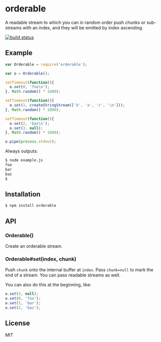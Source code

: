 
# orderable

  A readable stream to which you can in random order push chunks or sub-streams with an index, and they will be emitted by index ascending.

  [![build status](https://secure.travis-ci.org/micnews/orderable.svg)](http://travis-ci.org/micnews/orderable)

## Example

```js
var Orderable = require('orderable');

var o = Orderable();

setTimeout(function(){
  o.set(0, 'foo\n');
}, Math.random() * 1000);

setTimeout(function(){
  o.set(1, createStringStream(['b', 'a', 'r', '\n']));
}, Math.random() * 1000);

setTimeout(function(){
  o.set(2, 'baz\n');
  o.set(3, null);
}, Math.random() * 1000);

o.pipe(process.stdout);
```

  Always outputs:

```bash
$ node example.js
foo
bar
baz
$
```

## Installation

```bash
$ npm install orderable
```

## API

### Orderable()

  Create an orderable stream.

### Orderable#set(index, chunk)

  Push `chunk` onto the internal buffer at `index`. Pass `chunk=null` to mark the end of a stream. You can pass readable streams as well.

  You can also do this at the beginning, like:

```js
o.set(3, null);
o.set(0, 'foo');
o.set(1, 'bar');
o.set(2, 'baz');
```

## License

  MIT

